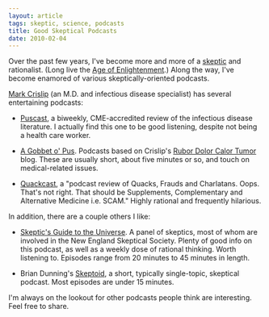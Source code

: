 ```yaml
---
layout: article
tags: skeptic, science, podcasts
title: Good Skeptical Podcasts
date: 2010-02-04
---
```


Over the past few years, I've become more and more of a [skeptic][] and
rationalist. (Long live the [Age of Enlightenment][].) Along the way, I've
become enamored of various skeptically-oriented podcasts.

[Mark Crislip][] (an M.D. and infectious disease specialist) has several
entertaining podcasts:

- [Puscast][], a biweekly, CME-accredited review of the infectious disease
  literature. I actually find this one to be good listening, despite not
  being a health care worker.

- [A Gobbet o' Pus][]. Podcasts based on Crislip's
  [Rubor Dolor Calor Tumor][] blog. These are usually short, about five
  minutes or so, and touch on medical-related issues.

- [Quackcast][], a "podcast review of Quacks, Frauds and Charlatans. Oops.
  That's not right. That should be Supplements, Complementary and
  Alternative Medicine i.e. SCAM." Highly rational and frequently
  hilarious.

In addition, there are a couple others I like:

- [Skeptic's Guide to the Universe][]. A panel of skeptics, most of whom
  are involved in the New England Skeptical Society. Plenty of good info on
  this podcast, as well as a weekly dose of rational thinking. Worth
  listening to. Episodes range from 20 minutes to 45 minutes in length.

- Brian Dunning's [Skeptoid][], a short, typically single-topic, skeptical
  podcast. Most episodes are under 15 minutes.

I'm always on the lookout for other podcasts people think are
interesting. Feel free to share.

[skeptic]: http://skepdic.com/faq.html
[Age of Enlightenment]: http://en.wikipedia.org/wiki/Age_of_Enlightenment
[Mark Crislip]: http://www.pusware.com/
[Puscast]: http://www.pusware.com/podcasts.html
[A Gobbet o' Pus]: http://www.pusware.com/gobbet.html
[Rubor Dolor Calor Tumor]: http://blogs.medscape.com/rdct
[Quackcast]: http://www.quackcast.com/
[Skeptic's Guide to the Universe]: http://www.theskepticsguide.org/
[Skeptoid]: http://skeptoid.com/subscribe.php
